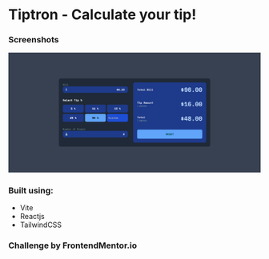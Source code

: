 # Tiptron - Calculate your tip!

### Screenshots

![](./src/assets/screenshots/desktop.png)

### Built using:

- Vite
- Reactjs
- TailwindCSS


### Challenge by FrontendMentor.io